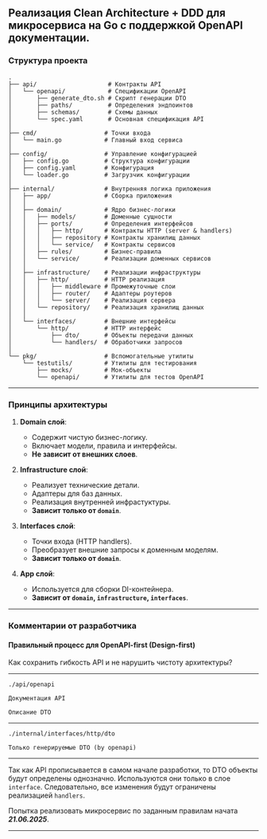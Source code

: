 ## Реализация Clean Architecture + DDD для микросервиса на Go с поддержкой OpenAPI документации.

### Структура проекта

```
.
├── api/                    # Контракты API
│   └── openapi/            # Спецификации OpenAPI
│       ├── generate_dto.sh # Скрипт генерации DTO
│       ├── paths/          # Определения эндпоинтов
│       ├── schemas/        # Схемы данных
│       └── spec.yaml       # Основная спецификация API
│
├── cmd/                   # Точки входа
│   └── main.go            # Главный вход сервиса
│
├── config/                # Управление конфигурацией
│   ├── config.go          # Структура конфигурации
│   ├── config.yaml        # Конфигурация
│   └── loader.go          # Загрузчик конфигурации
│
├── internal/              # Внутренняя логика приложения
│   ├── app/               # Сборка приложения
│   │
│   ├── domain/            # Ядро бизнес-логики
│   │   ├── models/        # Доменные сущности
│   │   ├── ports/         # Определения интерфейсов
│   │   │   ├── http/      # Контракты HTTP (server & handlers)
│   │   │   ├── repository # Контракты хранилищ данных
│   │   │   └── service/   # Контракты сервисов
│   │   ├── rules/         # Бизнес-правила
│   │   └── service/       # Реализации доменных сервисов
│   │
│   ├── infrastructure/    # Реализации инфраструктуры
│   │   ├── http/          # HTTP реализация
│   │   │   ├── middleware # Промежуточные слои
│   │   │   ├── router/    # Адаптеры роутеров
│   │   │   └── server/    # Реализация сервера
│   │   └── repository/    # Реализация хранилищ данных
│   │
│   └── interfaces/        # Внешние интерфейсы
│       └── http/          # HTTP интерфейс
│           ├── dto/       # Объекты передачи данных
│           └── handlers/  # Обработчики запросов
│
└── pkg/                   # Вспомогательные утилиты
    └── testutils/         # Утилиты для тестирования
        ├── mocks/         # Мок-объекты
        └── openapi/       # Утилиты для тестов OpenAPI
```

- - -

### Принципы архитектуры

1. **Domain слой**:
   - Содержит чистую бизнес-логику.
   - Включает модели, правила и интерфейсы.
   - **Не зависит от внешних слоев**.

2. **Infrastructure слой**:
   - Реализует технические детали.
   - Адаптеры для баз данных.
   - Реализация внутренней инфрастуктуры.
   - **Зависит только от `domain`**.

3. **Interfaces слой**:
   - Точки входа (HTTP handlers).
   - Преобразует внешние запросы к доменным моделям.
   - **Зависит только от `domain`**.

4. **App слой**:
   - Используется для сборки DI-контейнера.
   - **Зависит от `domain`, `infrastructure`, `interfaces`**.

- - -

### Комментарии от разработчика

#### Правильный процесс для OpenAPI-first (Design-first)

Как сохранить гибкость API и не нарушить чистоту архитектуры?

- - -
`./api/openapi`
    
    Документация API
    
    Описание DTO

- - -
`./internal/interfaces/http/dto`

    Только генерируемые DTO (by openapi)

- - -

Так как API прописывается в самом начале разработки, то DTO объекты будут определены однозначно. Используются они только в слое `interface`. Следовательно, все изменения будут ограничены реализацией `handlers`. 

Попытка реализовать микросервис по заданным правилам начата ***21.06.2025***.

- - -
